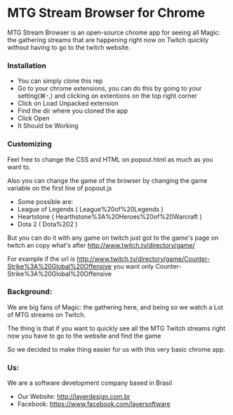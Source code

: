 # MTG Stream Browser for Chrome

MTG Stream Browser is an open-source chrome app for seeing all Magic: the gathering streams that are happening right now on Twitch quickly without having to go to the twitch website.

### Installation
- You can simply clone this rep 
- Go to your chrome extensions, you can do this by going to your setting(⌘-,) and clicking on extentions on the top right corner 
- Click on Load Unpacked extension
- Find the dir where you cloned the app 
- Click Open
- It Should be Working

### Customizing
Feel free to change the CSS and HTML on popout.html as much as you want to.

Also you can change the game of the browser by changing the game variable on the first line of popout.js
  - Some possible are:
   - League of Legends ( League%20of%20Legends )
   - Heartstone ( Hearthstone%3A%20Heroes%20of%20Warcraft )
   - Dota 2 ( Dota%202 )

But you can do it with any game on twitch just got to the game's page on twitch an copy what's after http://www.twitch.tv/directory/game/

For example if the url is http://www.twitch.tv/directory/game/Counter-Strike%3A%20Global%20Offensive you want only Counter-Strike%3A%20Global%20Offensive

### Background:
We are big fans of Magic: the gathering here, and being so we watch a Lot of MTG streams on Twitch.

The thing is that if you want to quickly see all the MTG Twitch streams right now you have to go to the website and find the game

So we decided to make thing easier for us with this very basic chrome app.

### Us:
We are a software development company based in Brasil
 - Our Website: http://layerdesign.com.br
 - Facebook: https://www.facebook.com/layersoftware
